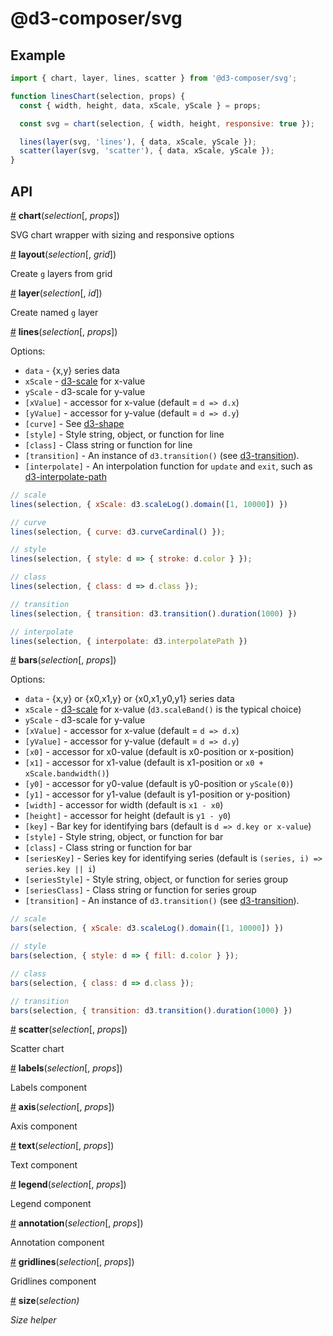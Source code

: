 # @d3-composer/svg

## Example

```js
import { chart, layer, lines, scatter } from '@d3-composer/svg';

function linesChart(selection, props) {
  const { width, height, data, xScale, yScale } = props;

  const svg = chart(selection, { width, height, responsive: true });

  lines(layer(svg, 'lines'), { data, xScale, yScale });
  scatter(layer(svg, 'scatter'), { data, xScale, yScale });
}
```

## API

<a href="#chart" name="chart">#</a> <b>chart</b>(<i>selection</i>[, <i>props</i>])

SVG chart wrapper with sizing and responsive options

<a href="#layout" name="layout">#</a> <b>layout</b>(<i>selection</i>[, <i>grid</i>])

Create `g` layers from grid

<a href="#layer" name="layer">#</a> <b>layer</b>(<i>selection</i>[, <i>id</i>])

Create named `g` layer

<a href="#lines" name="lines">#</a> <b>lines</b>(<i>selection</i>[, <i>props</i>])

Options:

- `data` - {x,y} series data
- `xScale` - [d3-scale](https://github.com/d3/d3-scale) for x-value
- `yScale` - d3-scale for y-value
- `[xValue]` - accessor for x-value (default = `d => d.x`)
- `[yValue]` - accessor for y-value (default = `d => d.y`)
- `[curve]` - See [d3-shape](https://github.com/d3/d3-shape#curves)
- `[style]` - Style string, object, or function for line
- `[class]` - Class string or function for line
- `[transition]` - An instance of `d3.transition()` (see [d3-transition](https://github.com/d3/d3-transition#selection_transition)).
- `[interpolate]` - An interpolation function for `update` and `exit`, such as [d3-interpolate-path](https://github.com/pbeshai/d3-interpolate-path)

```js
// scale
lines(selection, { xScale: d3.scaleLog().domain([1, 10000]) })

// curve
lines(selection, { curve: d3.curveCardinal() });

// style
lines(selection, { style: d => { stroke: d.color } });

// class
lines(selection, { class: d => d.class });

// transition
lines(selection, { transition: d3.transition().duration(1000) })

// interpolate
lines(selection, { interpolate: d3.interpolatePath })
```

<a href="#bars" name="bars">#</a> <b>bars</b>(<i>selection</i>[, <i>props</i>])

Options:

- `data` - {x,y} or {x0,x1,y} or {x0,x1,y0,y1} series data
- `xScale` - [d3-scale](https://github.com/d3/d3-scale) for x-value (`d3.scaleBand()` is the typical choice)
- `yScale` - d3-scale for y-value
- `[xValue]` - accessor for x-value (default = `d => d.x`)
- `[yValue]` - accessor for y-value (default = `d => d.y`)
- `[x0]` - accessor for x0-value (default is x0-position or x-position)
- `[x1]` - accessor for x1-value (default is x1-position or `x0 + xScale.bandwidth()`)
- `[y0]` - accessor for y0-value (default is y0-position or `yScale(0)`)
- `[y1]` - accessor for y1-value (default is y1-position or y-position)
- `[width]` - accessor for width (default is `x1 - x0`)
- `[height]` - accessor for height (default is `y1 - y0`)
- `[key]` - Bar key for identifying bars (default is `d => d.key or x-value`)
- `[style]` - Style string, object, or function for bar
- `[class]` - Class string or function for bar
- `[seriesKey]` - Series key for identifying series (default is `(series, i) => series.key || i`)
- `[seriesStyle]` - Style string, object, or function for series group
- `[seriesClass]` - Class string or function for series group
- `[transition]` - An instance of `d3.transition()` (see [d3-transition](https://github.com/d3/d3-transition#selection_transition)).

```js
// scale
bars(selection, { xScale: d3.scaleLog().domain([1, 10000]) })

// style
bars(selection, { style: d => { fill: d.color } });

// class
bars(selection, { class: d => d.class });

// transition
bars(selection, { transition: d3.transition().duration(1000) })
```

<a href="#scatter" name="scatter">#</a> <b>scatter</b>(<i>selection</i>[, <i>props</i>])

Scatter chart

<a href="#labels" name="labels">#</a> <b>labels</b>(<i>selection</i>[, <i>props</i>])

Labels component

<a href="#axis" name="axis">#</a> <b>axis</b>(<i>selection</i>[, <i>props</i>])

Axis component

<a href="#text" name="text">#</a> <b>text</b>(<i>selection</i>[, <i>props</i>])

Text component

<a href="#legend" name="legend">#</a> <b>legend</b>(<i>selection</i>[, <i>props</i>])

Legend component

<a href="#annotation" name="annotation">#</a> <b>annotation</b>(<i>selection</i>[, <i>props</i>])

Annotation component

<a href="#gridlines" name="gridlines">#</a> <b>gridlines</b>(<i>selection</i>[, <i>props</i>])

Gridlines component

<a href="#size" name="size">#</a> <b>size</b>(<i>selection<i>)

Size helper
